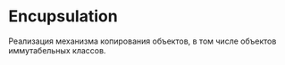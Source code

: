 # Encupsulation
Реализация механизма копирования объектов, в том числе объектов иммутабельных классов.
